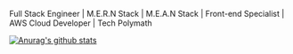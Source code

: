 Full Stack Engineer | M.E.R.N Stack | M.E.A.N Stack | Front-end Specialist | AWS Cloud Developer | Tech Polymath

[![Anurag's github stats](https://github-readme-stats.vercel.app/api?username=Godstrump)](https://github.com/Godstrump/github-readme-stats)
